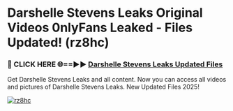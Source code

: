 # Darshelle Stevens Leaks Original Videos 0nlyFans Leaked - Files Updated! (rz8hc)

<h3>🔴 CLICK HERE 🌐==►► <a href="https://best4dudes.click/HH4t6V" rel="nofollow">Darshelle Stevens Leaks Updated Files</a></h3>

Get Darshelle Stevens Leaks and all content. Now you can access all videos and pictures of Darshelle Stevens Leaks. New Updated Files 2025!

[![rz8hc](https://github.com/user-attachments/assets/8c521d6e-e6e3-4a75-9320-d58ab9d79d5b)](https://best4dudes.click/HH4t6V)
